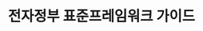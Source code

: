 ---
linkTitle: 메인
title: 전자정부 표준프레임워크 가이드
description: 본 GitHub 저장소는 표준프레임워크 포털에서 제공하고 있는 DokuWiki 가이드 문서를 간단하고 직관적인 Markdown 문서로 변환하여 기여받기 위해 생성되었습니다. 이 프로젝트의 목적은 보다 쉽게 접근할 수 있는 문서 형식을 통해 사용자와 개발자들이 표준프레임워크를 더욱 효과적으로 활용할 수 있도록 돕는 것입니다. 표준프레임워크 가이드 컨트리뷰션 범위는 실행환경 문서로 한정하여 시작하려 합니다.
---